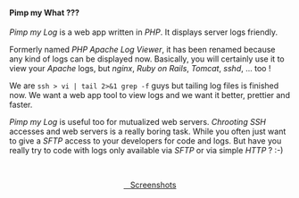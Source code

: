 #### Pimp my What ???

*Pimp my Log* is a web app written in *PHP*. It displays server logs friendly.

Formerly named *PHP Apache Log Viewer*, it has been renamed because any kind of logs can be displayed now. Basically, you will certainly use it to view your *Apache* logs, but *nginx*, *Ruby on Rails*, *Tomcat*, *sshd*, ... too !

We are `ssh > vi | tail 2>&1 grep -f` guys but tailing log files is finished now. We want a web app tool to view logs and we want it better, prettier and faster.

*Pimp my Log* is useful too for mutualized web servers. *Chrooting* *SSH* accesses and web servers is a really boring task. While you often just want to give a *SFTP* access to your developers for code and logs. But have you really try to code with logs only available via *SFTP* or via simple *HTTP* ? :-)

<br/><center><a type="button" class="btn btn-sm btn-warning" href="/getting-started/screenshots.html"><span class="glyphicon glyphicon-list-alt"></span>&nbsp;&nbsp;&nbsp;Screenshots</a></center>

